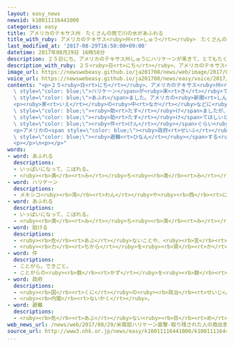 ```yaml
---
layout: easy_news
newsid: k10011116441000
categories: easy
title: アメリカのテキサス州　たくさんの雨で川の水があふれる
title_with_ruby: アメリカのテキサス<ruby>州<rt>しゅう</rt></ruby>　たくさんの<ruby>雨<rt>あめ</rt></ruby>で<ruby>川<rt>かわ</rt></ruby>の<ruby>水<rt>みず</rt></ruby>があふれる
last_modified_at: '2017-08-29T16:50:00+09:00'
datetime: 2017年08月29日 16時50分
description: ２５日にち、アメリカのテキサス州しゅうにハリケーンが来きて、とてもたくさんの雨あめが降ふりました。
description_with_ruby: ２５<ruby>日<rt>にち</rt></ruby>、アメリカのテキサス<ruby>州<rt>しゅう</rt></ruby>にハリケーンが<ruby>来<rt>き</rt></ruby>て、とてもたくさんの<ruby>雨<rt>あめ</rt></ruby>が<ruby>降<rt>ふ</rt></ruby>りました。
image_url: https://newswebeasy.github.io/ja201708/news/web/image/2017/08/29/k10011116441000.jpg
voice_url: https://newswebeasy.github.io/ja201708/news/easy/voice/2017/08/29/k10011116441000.mp3
contents: "<p>２５<ruby>日<rt>にち</rt></ruby>、アメリカのテキサス<ruby>州<rt>しゅう</rt></ruby>に<span\
  \ style=\"color: blue;\">ハリケーン</span>が<ruby>来<rt>き</rt></ruby>て、とてもたくさんの<ruby>雨<rt>あめ</rt></ruby>が<ruby>降<rt>ふ</rt></ruby>りました。<ruby>雨<rt>あめ</rt></ruby>はそのあとも<ruby>続<rt>つづ</rt></ruby>いて、<ruby>大<rt>おお</rt></ruby>きなまちのヒューストンなどでは<ruby>川<rt>かわ</rt></ruby>の<ruby>水<rt>みず</rt></ruby>が<span\
  \ style=\"color: blue;\">あふれ</span>ました。アメリカの<ruby>新聞<rt>しんぶん</rt></ruby>は、<ruby>今<rt>いま</rt></ruby>までに８<ruby>人<rt>にん</rt></ruby>が<ruby>亡<rt>な</rt></ruby>くなったと<ruby>伝<rt>つた</rt></ruby>えています。</p>\n\
  <p><ruby>家<rt>いえ</rt></ruby>の<ruby>中<rt>なか</rt></ruby>などに<ruby>水<rt>みず</rt></ruby>が<ruby>入<rt>はい</rt></ruby>ってきて、<ruby>逃<rt>に</rt></ruby>げることができなくなった<ruby>人<rt>ひと</rt></ruby>も<ruby>大勢<rt>おおぜい</rt></ruby>います。<ruby>警察<rt>けいさつ</rt></ruby>が３０００<ruby>人<rt>にん</rt></ruby>ぐらい<span\
  \ style=\"color: blue;\"><ruby>助<rt>たす</rt></ruby>け</span>ましたが、<ruby>今<rt>いま</rt></ruby>も<span\
  \ style=\"color: blue;\"><ruby>助<rt>たす</rt></ruby>け</span>てほしいという<ruby>電話<rt>でんわ</rt></ruby>が１５０<span\
  \ style=\"color: blue;\"><ruby>件<rt>けん</rt></ruby></span>ぐらい<ruby>来<rt>き</rt></ruby>ています。</p>\n\
  <p>アメリカの<span style=\"color: blue;\"><ruby>政府<rt>せいふ</rt></ruby></span>は、<ruby>家<rt>いえ</rt></ruby>に<ruby>帰<rt>かえ</rt></ruby>ることができないため<span\
  \ style=\"color: blue;\"><ruby>避難<rt>ひなん</rt></ruby></span>する<ruby>場所<rt>ばしょ</rt></ruby>が<ruby>必要<rt>ひつよう</rt></ruby>な<ruby>人<rt>ひと</rt></ruby>は３<ruby>万<rt>まん</rt></ruby><ruby>人<rt>にん</rt></ruby><ruby>以上<rt>いじょう</rt></ruby>いると<ruby>考<rt>かんが</rt></ruby>えています。</p>\n\
  <p></p>\n<p></p>"
words:
- word: あふれる
  descriptions:
  - いっぱいになって、こぼれる。
  - <ruby><rb>満</rb><rt>み</rt></ruby>ち<ruby><rb>満</rb><rt>み</rt></ruby>ちている。いっぱいである。
- word: ハリケーン
  descriptions:
  - メキシコ<ruby><rb>湾</rb><rt>わん</rt></ruby>や<ruby><rb>西</rb><rt>にし</rt></ruby>インド<ruby><rb>諸島</rb><rt>しょとう</rt></ruby><ruby><rb>付近</rb><rt>ふきん</rt></ruby>で<ruby><rb>発生</rb><rt>はっせい</rt></ruby>して、<ruby><rb>北</rb><rt>きた</rt></ruby>アメリカをおそう<ruby><rb>暴風雨</rb><rt>ぼうふうう</rt></ruby>。
- word: あふれる
  descriptions:
  - いっぱいになって、こぼれる。
  - <ruby><rb>満</rb><rt>み</rt></ruby>ち<ruby><rb>満</rb><rt>み</rt></ruby>ちている。いっぱいである。
- word: 助ける
  descriptions:
  - <ruby><rb>危</rb><rt>あぶ</rt></ruby>ないことや、<ruby><rb>苦</rb><rt>くる</rt></ruby>しいことから、<ruby><rb>救</rb><rt>すく</rt></ruby>う。
  - <ruby><rb>力</rb><rt>ちから</rt></ruby>を<ruby><rb>貸</rb><rt>か</rt></ruby>す。<ruby><rb>手伝</rb><rt>てつだ</rt></ruby>う。
- word: 件
  descriptions:
  - ことがら。できごと。
  - ことがらの<ruby><rb>数</rb><rt>かず</rt></ruby>を<ruby><rb>数</rb><rt>かぞ</rt></ruby>えることば。
- word: 政府
  descriptions:
  - <ruby><rb>国</rb><rt>くに</rt></ruby>の<ruby><rb>政治</rb><rt>せいじ</rt></ruby>を<ruby><rb>行</rb><rt>おこな</rt></ruby>うところ。
  - <ruby><rb>内閣</rb><rt>ないかく</rt></ruby>。
- word: 避難
  descriptions:
  - <ruby><rb>危</rb><rt>あぶ</rt></ruby>ない<ruby><rb>目</rb><rt>め</rt></ruby>にあわないように、にげること。
web_news_url: /news/web/2017/08/29/米南部ハリケーン直撃-取り残された人の救出急ぐ/
source_url: http://www3.nhk.or.jp/news/easy/k10011116441000/k10011116441000.html
...
```

